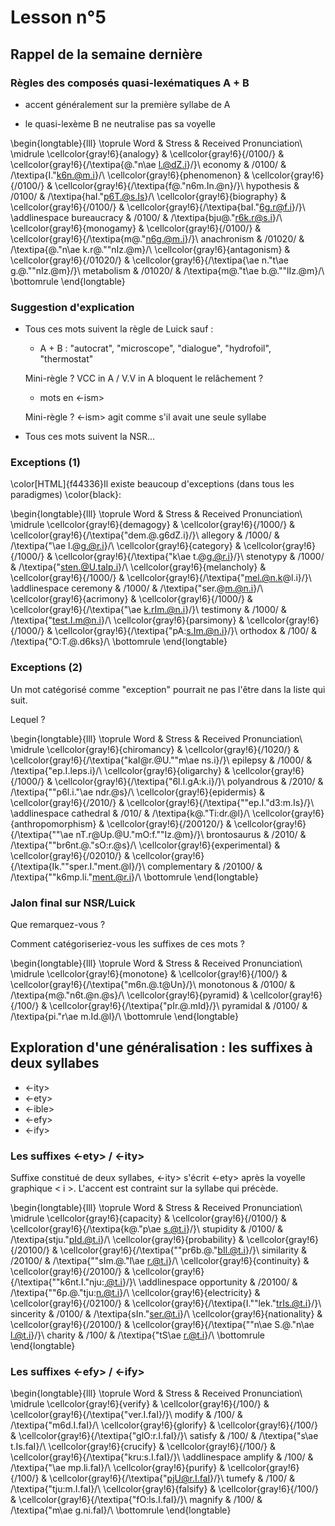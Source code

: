 # Lesson n°5



## Rappel de la semaine dernière

### Règles des composés quasi-lexématiques A + B

* accent généralement sur la première syllabe de A

* le quasi-lexème B ne neutralise pas sa voyelle





\begin{longtable}{lll}
\toprule
Word & Stress & Received Pronunciation\\
\midrule
\cellcolor{gray!6}{analogy} & \cellcolor{gray!6}{/0100/} & \cellcolor{gray!6}{/\textipa{@."n\ae l.@dZ.i}/}\\
economy & /0100/ & /\textipa{I."k6n.@m.i}/\\
\cellcolor{gray!6}{phenomenon} & \cellcolor{gray!6}{/0100/} & \cellcolor{gray!6}{/\textipa{f@."n6m.In.@n}/}\\
hypothesis & /0100/ & /\textipa{haI."p6T.@s.Is}/\\
\cellcolor{gray!6}{biography} & \cellcolor{gray!6}{/0100/} & \cellcolor{gray!6}{/\textipa{baI."6g.r@f.i}/}\\
\addlinespace
bureaucracy & /0100/ & /\textipa{bju@."r6k.r@s.i}/\\
\cellcolor{gray!6}{monogamy} & \cellcolor{gray!6}{/0100/} & \cellcolor{gray!6}{/\textipa{m@."n6g.@m.i}/}\\
anachronism & /01020/ & /\textipa{@."n\ae k.r@.""nIz.@m}/\\
\cellcolor{gray!6}{antagonism} & \cellcolor{gray!6}{/01020/} & \cellcolor{gray!6}{/\textipa{\ae n."t\ae g.@.""nIz.@m}/}\\
metabolism & /01020/ & /\textipa{m@."t\ae b.@.""lIz.@m}/\\
\bottomrule
\end{longtable}

### Suggestion d'explication

* Tous ces mots suivent la règle de Luick sauf :

  - A + B : "autocrat", "microscope", "dialogue", "hydrofoil", "thermostat"



  Mini-règle ? VCC in A / V.V in A bloquent le relâchement ?



  - mots en <-ism>



  Mini-règle ? <-ism> agit comme s'il avait une seule syllabe



* Tous ces mots suivent la NSR...



### Exceptions (1)

\color[HTML]{f44336}Il existe beaucoup d'exceptions (dans tous les paradigmes) \color{black}:


\begin{longtable}{lll}
\toprule
Word & Stress & Received Pronunciation\\
\midrule
\cellcolor{gray!6}{demagogy} & \cellcolor{gray!6}{/1000/} & \cellcolor{gray!6}{/\textipa{"dem.@.g6dZ.i}/}\\
allegory & /1000/ & /\textipa{"\ae l.@g.@r.i}/\\
\cellcolor{gray!6}{category} & \cellcolor{gray!6}{/1000/} & \cellcolor{gray!6}{/\textipa{"k\ae t.@g.@r.i}/}\\
stenotypy & /1000/ & /\textipa{"sten.@U.taIp.i}/\\
\cellcolor{gray!6}{melancholy} & \cellcolor{gray!6}{/1000/} & \cellcolor{gray!6}{/\textipa{"mel.@n.k@l.i}/}\\
\addlinespace
ceremony & /1000/ & /\textipa{"ser.@m.@n.i}/\\
\cellcolor{gray!6}{acrimony} & \cellcolor{gray!6}{/1000/} & \cellcolor{gray!6}{/\textipa{"\ae k.rIm.@n.i}/}\\
testimony & /1000/ & /\textipa{"test.I.m@n.i}/\\
\cellcolor{gray!6}{parsimony} & \cellcolor{gray!6}{/1000/} & \cellcolor{gray!6}{/\textipa{"pA:s.Im.@n.i}/}\\
orthodox & /100/ & /\textipa{"O:T.@.d6ks}/\\
\bottomrule
\end{longtable}



### Exceptions (2)

Un mot catégorisé comme "exception" pourrait ne pas l'être dans la liste qui suit.

Lequel ?


\begin{longtable}{lll}
\toprule
Word & Stress & Received Pronunciation\\
\midrule
\cellcolor{gray!6}{chiromancy} & \cellcolor{gray!6}{/1020/} & \cellcolor{gray!6}{/\textipa{"kaI@r.@U.""m\ae ns.i}/}\\
epilepsy & /1000/ & /\textipa{"ep.I.leps.i}/\\
\cellcolor{gray!6}{oligarchy} & \cellcolor{gray!6}{/1000/} & \cellcolor{gray!6}{/\textipa{"6l.I.gA:k.i}/}\\
polyandrous & /2010/ & /\textipa{""p6l.i."\ae ndr.@s}/\\
\cellcolor{gray!6}{epidermis} & \cellcolor{gray!6}{/2010/} & \cellcolor{gray!6}{/\textipa{""ep.I."d3:m.Is}/}\\
\addlinespace
cathedral & /010/ & /\textipa{k@."Ti:dr.@l}/\\
\cellcolor{gray!6}{anthropomorphism} & \cellcolor{gray!6}{/200120/} & \cellcolor{gray!6}{/\textipa{""\ae nT.r@Up.@U."mO:f.""Iz.@m}/}\\
brontosaurus & /2010/ & /\textipa{""br6nt.@."sO:r.@s}/\\
\cellcolor{gray!6}{experimental} & \cellcolor{gray!6}{/02010/} & \cellcolor{gray!6}{/\textipa{Ik.""sper.I."ment.@l}/}\\
complementary & /20100/ & /\textipa{""k6mp.li."ment.@r.i}/\\
\bottomrule
\end{longtable}



### Jalon final sur NSR/Luick

Que remarquez-vous ?

Comment catégoriseriez-vous les suffixes de ces mots ?


\begin{longtable}{lll}
\toprule
Word & Stress & Received Pronunciation\\
\midrule
\cellcolor{gray!6}{monotone} & \cellcolor{gray!6}{/100/} & \cellcolor{gray!6}{/\textipa{"m6n.@.t@Un}/}\\
monotonous & /0100/ & /\textipa{m@."n6t.@n.@s}/\\
\cellcolor{gray!6}{pyramid} & \cellcolor{gray!6}{/100/} & \cellcolor{gray!6}{/\textipa{"pIr.@.mId}/}\\
pyramidal & /0100/ & /\textipa{pi."r\ae m.Id.@l}/\\
\bottomrule
\end{longtable}



## Exploration d'une généralisation : les suffixes à deux syllabes

* <-ity>
* <-ety>
* <-ible>
* <-efy>
* <-ify>



### Les suffixes <-ety> / <-ity>

Suffixe constitué de deux syllabes, <-ity> s'écrit <-ety> après la voyelle graphique < i >. L'accent est contraint sur la syllabe qui précède.


\begin{longtable}{lll}
\toprule
Word & Stress & Received Pronunciation\\
\midrule
\cellcolor{gray!6}{capacity} & \cellcolor{gray!6}{/0100/} & \cellcolor{gray!6}{/\textipa{k@."p\ae s.@t.i}/}\\
stupidity & /0100/ & /\textipa{stju."pId.@t.i}/\\
\cellcolor{gray!6}{probability} & \cellcolor{gray!6}{/20100/} & \cellcolor{gray!6}{/\textipa{""pr6b.@."bIl.@t.i}/}\\
similarity & /20100/ & /\textipa{""sIm.@."l\ae r.@t.i}/\\
\cellcolor{gray!6}{continuity} & \cellcolor{gray!6}{/20100/} & \cellcolor{gray!6}{/\textipa{""k6nt.I."nju:.@t.i}/}\\
\addlinespace
opportunity & /20100/ & /\textipa{""6p.@."tju:n.@t.i}/\\
\cellcolor{gray!6}{electricity} & \cellcolor{gray!6}{/02100/} & \cellcolor{gray!6}{/\textipa{I.""lek."trIs.@t.i}/}\\
sincerity & /0100/ & /\textipa{sIn."ser.@t.i}/\\
\cellcolor{gray!6}{nationality} & \cellcolor{gray!6}{/20100/} & \cellcolor{gray!6}{/\textipa{""n\ae S.@."n\ae l.@t.i}/}\\
charity & /100/ & /\textipa{"tS\ae r.@t.i}/\\
\bottomrule
\end{longtable}



 
### Les suffixes <-efy> / <-ify>


\begin{longtable}{lll}
\toprule
Word & Stress & Received Pronunciation\\
\midrule
\cellcolor{gray!6}{verify} & \cellcolor{gray!6}{/100/} & \cellcolor{gray!6}{/\textipa{"ver.I.faI}/}\\
modify & /100/ & /\textipa{"m6d.I.faI}/\\
\cellcolor{gray!6}{glorify} & \cellcolor{gray!6}{/100/} & \cellcolor{gray!6}{/\textipa{"glO:r.I.faI}/}\\
satisfy & /100/ & /\textipa{"s\ae t.Is.faI}/\\
\cellcolor{gray!6}{crucify} & \cellcolor{gray!6}{/100/} & \cellcolor{gray!6}{/\textipa{"kru:s.I.faI}/}\\
\addlinespace
amplify & /100/ & /\textipa{"\ae mp.li.faI}/\\
\cellcolor{gray!6}{purify} & \cellcolor{gray!6}{/100/} & \cellcolor{gray!6}{/\textipa{"pjU@r.I.faI}/}\\
tumefy & /100/ & /\textipa{"tju:m.I.faI}/\\
\cellcolor{gray!6}{falsify} & \cellcolor{gray!6}{/100/} & \cellcolor{gray!6}{/\textipa{"fO:ls.I.faI}/}\\
magnify & /100/ & /\textipa{"m\ae g.ni.faI}/\\
\bottomrule
\end{longtable}


